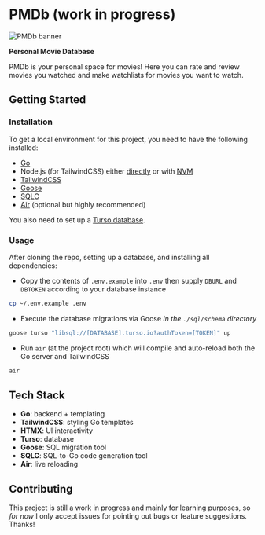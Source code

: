 # PMDb (work in progress)

![PMDb banner](https://i.imgur.com/TLD2Sty.png)

**Personal Movie Database**

PMDb is your personal space for movies! Here you can rate and review movies you
watched and make watchlists for movies you want to watch.

## Getting Started

### Installation

To get a local environment for this project, you need to have the following
installed:

- [Go](https://go.dev/dl/)
- Node.js (for TailwindCSS) either [directly](https://nodejs.org/en) or with
[NVM](https://github.com/nvm-sh/nvm)
- [TailwindCSS](https://tailwindcss.com/docs/installation)
- [Goose](https://github.com/pressly/goose?tab=readme-ov-file#install)
- [SQLC](https://docs.sqlc.dev/en/latest/overview/install.html)
- [Air](https://github.com/cosmtrek/air) (optional but highly recommended)

You also need to set up a [Turso database](https://docs.turso.tech/quickstart).

### Usage

After cloning the repo, setting up a database, and installing all dependencies:

- Copy the contents of `.env.example` into `.env` then supply `DBURL` and
`DBTOKEN` according to your database instance

```bash
cp ~/.env.example .env
```

- Execute the database migrations via Goose _in the `./sql/schema` directory_

```bash
goose turso "libsql://[DATABASE].turso.io?authToken=[TOKEN]" up
```

- Run `air` (at the project root) which will compile and auto-reload both the
Go server and TailwindCSS

```bash
air
```

## Tech Stack

- **Go**: backend + templating
- **TailwindCSS**: styling Go templates
- **HTMX**: UI interactivity
- **Turso**: database
- **Goose**: SQL migration tool
- **SQLC**: SQL-to-Go code generation tool
- **Air**: live reloading

## Contributing

This project is still a work in progress and mainly for learning purposes, so
_for now_ I only accept issues for pointing out bugs or feature suggestions.
Thanks!
